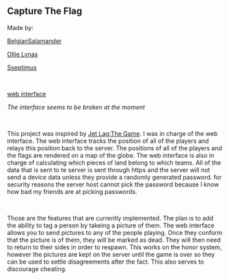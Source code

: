 ## Capture The Flag

Made by:

[BelgianSalamander](https://github.com/BelgianSalamander)

[Ollie Lynas](https://github.com/ollielynas)

[Sseptimus](https://github.com/Sseptimus)

<br>

[web interface](https://sseptimus.github.io/CTF/)

*The interface seems to be broken at the moment*

<br>

This project was inspired by [Jet Lag:The Game](https://www.youtube.com/@jetlagthegame). I was in charge of the web interface. The web interface tracks the position of all of the players and relays this position back to the server. The positions of all of the players and the flags are rendered on a map of the globe. The web interface is also in charge of calculating which pieces of land belong to which teams. All of the data that is sent to te server is sent through https and the server will not send a device data unless they provide a randomly generated password. for security reasons the server host cannot pick the password because I know how bad my friends are at picking passwords. 

<br>

Those are the features that are currently implemented. The plan is to add the ability to tag a person by takeing a picture of them. The web interface allows you to send pictures to any of the people playing. Once they conform that the picture is of them, they will be marked as dead. They will then need to return to their sides in order to respawn. This works on the honor system, however the pictures are kept on the server until the game is over so they can be used to settle disagreements after the fact. This also serves to discourage cheating. 


<!-- LAST EDITED 1699421835 LAST EDITED-->